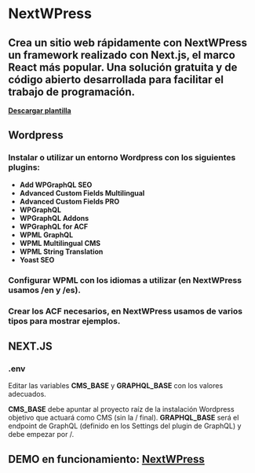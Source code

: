 # NextWPress

## Crea un sitio web rápidamente con NextWPress un framework realizado con Next.js, el marco React más popular. Una solución gratuita y de código abierto desarrollada para facilitar el trabajo de programación.

**<a href="https://github.com/Hacce-Desarrollo/nextwpress/" target="_blank">Descargar plantilla</a>**


## Wordpress

### Instalar o utilizar un entorno Wordpress con los siguientes plugins:
- **Add WPGraphQL SEO**
- **Advanced Custom Fields Multilingual**
- **Advanced Custom Fields PRO**
- **WPGraphQL**
- **WPGraphQL Addons**
- **WPGraphQL for ACF**
- **WPML GraphQL**
- **WPML Multilingual CMS**
- **WPML String Translation**
- **Yoast SEO**

### Configurar WPML con los idiomas a utilizar (en NextWPress usamos /en y /es).

### Crear los ACF necesarios, en NextWPress usamos de varios tipos para mostrar ejemplos.


## NEXT.JS

### .env

Editar las variables **CMS_BASE** y **GRAPHQL_BASE** con los valores adecuados.

**CMS_BASE** debe apuntar al proyecto raíz de la instalación Wordpress objetivo que actuará como CMS (sin la / final).
**GRAPHQL_BASE** será el endpoint de GraphQL (definido en los Settings del plugin de GraphQL) y debe empezar por /.


## DEMO en funcionamiento: <a href="https://nextwpress.servidor.gal/" target="_blank">NextWPress</a>